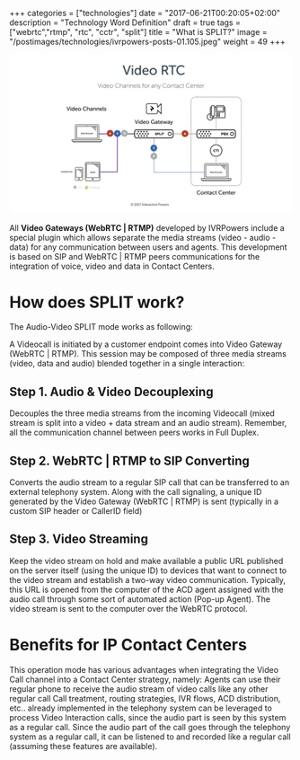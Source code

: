 +++
categories = ["technologies"]
date = "2017-06-21T00:20:05+02:00"
description = "Technology Word Definition"
draft = true
tags = ["webrtc","rtmp", "rtc", "cctr", "split"]
title = "What is SPLIT?"
image = "/postimages/technologies/ivrpowers-posts-01.105.jpeg"
weight = 49
+++

![Lorem Ipsum](/postimages/technologies/ivrpowers-posts-01.012.jpeg)

All **Video Gateways (WebRTC | RTMP)** developed by IVRPowers include a special plugin which allows separate the media streams (video - audio - data) for any communication between users and agents. This development is based on SIP and WebRTC | RTMP peers communications for the integration of voice, video and data in Contact Centers.

# How does SPLIT work?

The Audio-Video SPLIT mode works as following:

A Videocall is initiated by a customer endpoint comes into Video Gateway (WebRTC | RTMP). This session may be composed of three media streams (video, data and audio) blended together in a single interaction:

## Step 1. Audio & Video Decouplexing
Decouples the three media streams from the incoming Videocall (mixed stream is split into a video + data stream and an audio stream). Remember, all the communication channel between peers works in Full Duplex.

## Step 2. WebRTC | RTMP to SIP Converting
Converts the audio stream to a regular SIP call that can be transferred to an external telephony system. Along with the call signaling, a unique ID generated by the Video Gateway (WebRTC | RTMP) is sent (typically in a custom SIP header or CallerID field)

## Step 3. Video Streaming
Keep the video stream on hold and make available a public URL published on the server itself (using the unique ID) to devices that want to connect to the video stream and establish a two-way video communication. Typically, this URL is opened from the computer of the ACD agent assigned with the audio call through some sort of automated action (Pop-up Agent). The video stream is sent to the computer over the WebRTC protocol.

# Benefits for IP Contact Centers
This operation mode has various advantages when integrating the Video Call channel into a Contact Center strategy, namely: Agents can use their regular phone to receive the audio stream of video calls like any other regular call Call treatment, routing strategies, IVR flows, ACD distribution, etc.. already implemented in the telephony system can be leveraged to process Video Interaction calls, since the audio part is seen by this system as a regular call. Since the audio part of the call goes through the telephony system as a regular call, it can be listened to and recorded like a regular call (assuming these features are available).